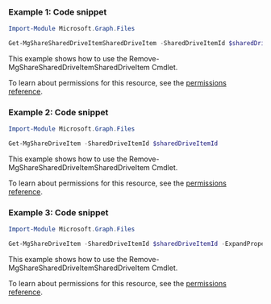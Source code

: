 ### Example 1: Code snippet

```powershellImport-Module Microsoft.Graph.Files

Get-MgShareSharedDriveItemSharedDriveItem -SharedDriveItemId $sharedDriveItemId
```
This example shows how to use the Remove-MgShareSharedDriveItemSharedDriveItem Cmdlet.
To learn about permissions for this resource, see the [permissions reference](/graph/permissions-reference).

### Example 2: Code snippet

```powershellImport-Module Microsoft.Graph.Files

Get-MgShareDriveItem -SharedDriveItemId $sharedDriveItemId
```
This example shows how to use the Remove-MgShareSharedDriveItemSharedDriveItem Cmdlet.
To learn about permissions for this resource, see the [permissions reference](/graph/permissions-reference).

### Example 3: Code snippet

```powershellImport-Module Microsoft.Graph.Files

Get-MgShareDriveItem -SharedDriveItemId $sharedDriveItemId -ExpandProperty "children"
```
This example shows how to use the Remove-MgShareSharedDriveItemSharedDriveItem Cmdlet.
To learn about permissions for this resource, see the [permissions reference](/graph/permissions-reference).

